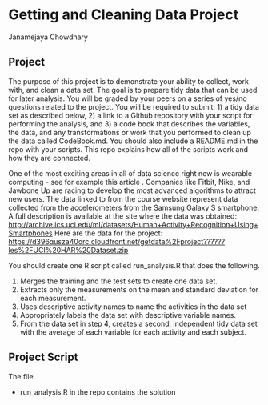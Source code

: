 # Getting and Cleaning Data Project
Janamejaya Chowdhary  



## Project

The purpose of this project is to demonstrate your ability to collect, work with, and clean a data set. The goal is to prepare tidy data that can be used for
later analysis. You will be graded by your peers on a series of yes/no questions related to the project. You will be required to submit: 1) a tidy data set as
described below, 2) a link to a Github repository with your script for performing the analysis, and 3) a code book that describes the variables, the data, and
any transformations or work that you performed to clean up the data called CodeBook.md. You should also include a README.md in the repo with your
scripts. This repo explains how all of the scripts work and how they are connected.

One of the most exciting areas in all of data science right now is wearable computing - see for example this article . Companies like Fitbit, Nike, and Jawbone
Up are racing to develop the most advanced algorithms to attract new users. The data linked to from the course website represent data collected from the
accelerometers from the Samsung Galaxy S smartphone. A full description is available at the site where the data was obtained:
http://archive.ics.uci.edu/ml/datasets/Human+Activity+Recognition+Using+Smartphones
Here are the data for the project:
https://d396qusza40orc.cloudfront.net/getdata%2Fproject??????les%2FUCI%20HAR%20Dataset.zip

You should create one R script called run_analysis.R that does the following.
1. Merges the training and the test sets to create one data set.
2. Extracts only the measurements on the mean and standard deviation for each measurement.
3. Uses descriptive activity names to name the activities in the data set
4. Appropriately labels the data set with descriptive variable names.
5. From the data set in step 4, creates a second, independent tidy data set with the average of each variable for each activity and each subject.

## Project Script
The file
- run_analysis.R in the repo contains the solution

